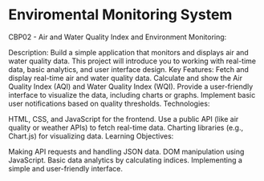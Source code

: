 # Enviromental Monitoring System
CBP02 - Air and Water Quality Index and Environment Monitoring:

Description: Build a simple application that monitors and displays air and water quality data. This project will introduce you to working with real-time data, basic analytics, and user interface design.
Key Features:
Fetch and display real-time air and water quality data.
Calculate and show the Air Quality Index (AQI) and Water Quality Index (WQI).
Provide a user-friendly interface to visualize the data, including charts or graphs.
Implement basic user notifications based on quality thresholds.
Technologies:

HTML, CSS, and JavaScript for the frontend.
Use a public API (like air quality or weather APIs) to fetch real-time data.
Charting libraries (e.g., Chart.js) for visualizing data.
Learning Objectives:

Making API requests and handling JSON data.
DOM manipulation using JavaScript.
Basic data analytics by calculating indices.
Implementing a simple and user-friendly interface.
